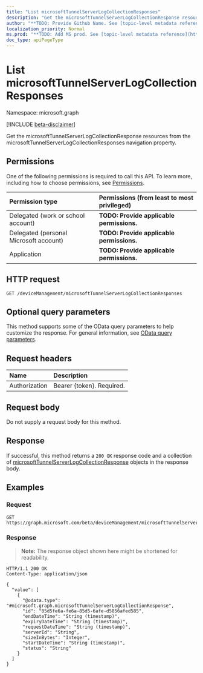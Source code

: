 ```yaml
---
title: "List microsoftTunnelServerLogCollectionResponses"
description: "Get the microsoftTunnelServerLogCollectionResponse resources from the microsoftTunnelServerLogCollectionResponses navigation property."
author: "**TODO: Provide Github Name. See [topic-level metadata reference](https://msgo.azurewebsites.net/add/document/guidelines/metadata.html#topic-level-metadata)**"
localization_priority: Normal
ms.prod: "**TODO: Add MS prod. See [topic-level metadata reference](https://msgo.azurewebsites.net/add/document/guidelines/metadata.html#topic-level-metadata)**"
doc_type: apiPageType
---
```


# List microsoftTunnelServerLogCollectionResponses
Namespace: microsoft.graph

[!INCLUDE [beta-disclaimer](../../includes/beta-disclaimer.md)]

Get the microsoftTunnelServerLogCollectionResponse resources from the microsoftTunnelServerLogCollectionResponses navigation property.

## Permissions
One of the following permissions is required to call this API. To learn more, including how to choose permissions, see [Permissions](/graph/permissions-reference).

|Permission type|Permissions (from least to most privileged)|
|:---|:---|
|Delegated (work or school account)|**TODO: Provide applicable permissions.**|
|Delegated (personal Microsoft account)|**TODO: Provide applicable permissions.**|
|Application|**TODO: Provide applicable permissions.**|

## HTTP request

<!-- {
  "blockType": "ignored"
}
-->
``` http
GET /deviceManagement/microsoftTunnelServerLogCollectionResponses
```

## Optional query parameters
This method supports some of the OData query parameters to help customize the response. For general information, see [OData query parameters](/graph/query-parameters).

## Request headers
|Name|Description|
|:---|:---|
|Authorization|Bearer {token}. Required.|

## Request body
Do not supply a request body for this method.

## Response

If successful, this method returns a `200 OK` response code and a collection of [microsoftTunnelServerLogCollectionResponse](../resources/microsofttunnelserverlogcollectionresponse.md) objects in the response body.

## Examples

### Request
<!-- {
  "blockType": "request",
  "name": "list_microsofttunnelserverlogcollectionresponse"
}
-->
``` http
GET https://graph.microsoft.com/beta/deviceManagement/microsoftTunnelServerLogCollectionResponses
```


### Response
>**Note:** The response object shown here might be shortened for readability.
<!-- {
  "blockType": "response",
  "truncated": true,
  "@odata.type": "Collection(microsoft.graph.microsoftTunnelServerLogCollectionResponse)"
}
-->
``` http
HTTP/1.1 200 OK
Content-Type: application/json

{
  "value": [
    {
      "@odata.type": "#microsoft.graph.microsoftTunnelServerLogCollectionResponse",
      "id": "85d5fe6a-fe6a-85d5-6afe-d5856afed585",
      "endDateTime": "String (timestamp)",
      "expiryDateTime": "String (timestamp)",
      "requestDateTime": "String (timestamp)",
      "serverId": "String",
      "sizeInBytes": "Integer",
      "startDateTime": "String (timestamp)",
      "status": "String"
    }
  ]
}
```

